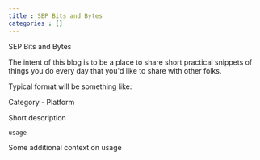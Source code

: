 ```yaml
---
title : SEP Bits and Bytes
categories : []
---
```


SEP Bits and Bytes

The intent of this blog is to be a place to share short practical snippets of things you do every day that you'd like to share with other folks.

Typical format will be something like:

Category - Platform

Short description

    usage

Some additional context on usage

